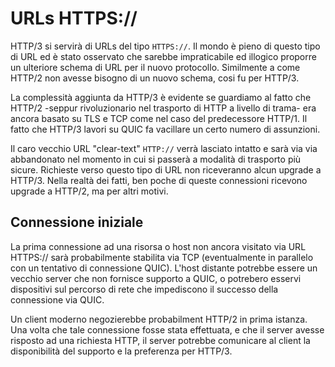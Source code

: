 # URLs HTTPS://

HTTP/3 si servirà di URLs del tipo `HTTPS://`. Il mondo è pieno di questo
tipo di URL ed è stato osservato che sarebbe impraticabile ed illogico
proporre un ulteriore schema di URL per il nuovo protocollo. Similmente a
come HTTP/2 non avesse bisogno di un nuovo schema, cosi fu per HTTP/3.

La complessità aggiunta da HTTP/3 è evidente se guardiamo al fatto che
HTTP/2 -seppur rivoluzionario nel trasporto di HTTP a livello di trama- era
ancora basato su TLS e TCP come nel caso del predecessore HTTP/1. Il fatto
che HTTP/3 lavori su QUIC fa vacillare un certo numero di assunzioni.

Il caro vecchio URL "clear-text" `HTTP://` verrà lasciato intatto e sarà
via via abbandonato nel momento in cui si passerà a modalità di trasporto
più sicure. Richieste verso questo tipo di URL non riceveranno alcun
upgrade a HTTP/3. Nella realtà dei fatti, ben poche di queste connessioni
ricevono upgrade a HTTP/2, ma per altri motivi.

## Connessione iniziale

La prima connessione ad una risorsa o host non ancora visitato via URL
HTTPS:// sarà probabilmente stabilita via TCP (eventualmente in parallelo
con un tentativo di connessione QUIC). L'host distante potrebbe essere un
vecchio server che non fornisce supporto a QUIC, o potrebero esservi
dispositivi sul percorso di rete che impediscono il successo della connessione
via QUIC.

Un client moderno negozierebbe probabilment HTTP/2 in prima istanza. Una
volta che tale connessione fosse stata effettuata, e che il server avesse
risposto ad una richiesta HTTP, il server potrebbe comunicare al client la
disponibilità del supporto e la preferenza per HTTP/3.
